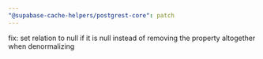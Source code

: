 ```yaml
---
"@supabase-cache-helpers/postgrest-core": patch
---
```


fix: set relation to null if it is null instead of removing the property altogether when denormalizing
